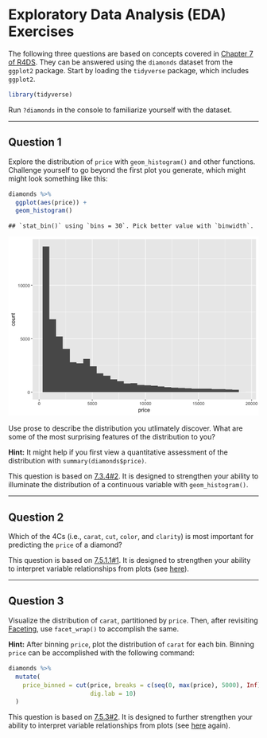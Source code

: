 Exploratory Data Analysis (EDA) Exercises
================

The following three questions are based on concepts covered in [Chapter 7 of R4DS](http://r4ds.had.co.nz/exploratory-data-analysis.html). They can be answered using the `diamonds` dataset from the `ggplot2` package. Start by loading the `tidyverse` package, which includes `ggplot2`.

``` r
library(tidyverse)
```

Run `?diamonds` in the console to familiarize yourself with the dataset.

------------------------------------------------------------------------

Question 1
----------

Explore the distribution of `price` with `geom_histogram()` and other functions. Challenge yourself to go beyond the first plot you generate, which might might look something like this:

``` r
diamonds %>% 
  ggplot(aes(price)) + 
  geom_histogram()
```

    ## `stat_bin()` using `bins = 30`. Pick better value with `binwidth`.

![](03-exploratory-data-analysis-exercises_files/figure-markdown_github/unnamed-chunk-1-1.png)

Use prose to describe the distribution you utlimately discover. What are some of the most surprising features of the distribution to you?

**Hint:** It might help if you first view a quantitative assessment of the distribution with `summary(diamonds$price)`.

This question is based on [7.3.4\#2](http://r4ds.had.co.nz/exploratory-data-analysis.html#exercises-13). It is designed to strengthen your ability to illuminate the distribution of a continuous variable with `geom_histogram()`.

------------------------------------------------------------------------

Question 2
----------

Which of the 4Cs (i.e., `carat`, `cut`, `color`, and `clarity`) is most important for predicting the `price` of a diamond?

This question is based on [7.5.1.1\#1](http://r4ds.had.co.nz/exploratory-data-analysis.html#exercises-15). It is designed to strengthen your ability to interpret variable relationships from plots (see [here](http://r4ds.had.co.nz/exploratory-data-analysis.html#covariation)).

------------------------------------------------------------------------

Question 3
----------

Visualize the distribution of `carat`, partitioned by `price`. Then, after revisiting [Faceting](http://r4ds.had.co.nz/data-visualisation.html#facets), use `facet_wrap()` to accomplish the same.

**Hint:** After binning `price`, plot the distribution of `carat` for each bin. Binning `price` can be accomplished with the following command:

``` r
diamonds %>% 
  mutate(
    price_binned = cut(price, breaks = c(seq(0, max(price), 5000), Inf), 
                       dig.lab = 10)
  )
```

This question is based on [7.5.3\#2](http://r4ds.had.co.nz/exploratory-data-analysis.html#exercises-17). It is designed to further strengthen your ability to interpret variable relationships from plots (see [here](http://r4ds.had.co.nz/exploratory-data-analysis.html#covariation) again).
